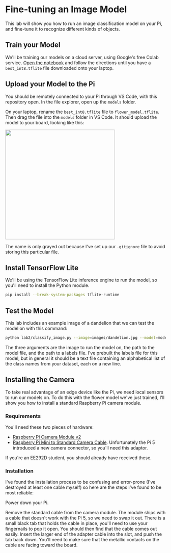 # Fine-tuning an Image Model

This lab will show you how to run an image classification model on your Pi, and
fine-tune it to recognize different kinds of objects.

## Train your Model

We'll be training our models on a cloud server, using Google's free Colab 
service. [Open the notebook](https://colab.research.google.com/github/ee292d/labs/blob/main/lab2/notebook.ipynb)
and follow the directions until you have a `best_int8.tflite` file downloaded
onto your laptop.

## Upload your Model to the Pi

You should be remotely connected to your Pi through VS Code, with this 
repository open. In the file explorer, open up the `models` folder.

On your laptop, rename the `best_int8.tflite` file to `flower_model.tflite`.
Then drag the file into the `models` folder in VS Code. It should upload the
model to your board, looking like this:

<image src="doc_images/flower_model_upload.png" width="344px"/>

The name is only grayed out because I've set up our `.gitignore` file to avoid
storing this particular file.

## Install TensorFlow Lite

We'll be using the TensorFlow Lite inference engine to run the model, so you'll
need to install the Python module.

```bash
pip install --break-system-packages tflite-runtime
```

## Test the Model

This lab includes an example image of a dandelion that we can test the model on 
with this command:

```bash
python lab2/classify_image.py --image=images/dandelion.jpg --model=models/flower_model.tflite --label_file=models/flower_labels.txt
```

The three arguments are the image to run the model on, the path to the model 
file, and the path to a labels file. I've prebuilt the labels file for this 
model, but in general it should be a text file containing an alphabetical list
of the class names from your dataset, each on a new line.

## Installing the Camera

To take real advantage of an edge device like the Pi, we need local sensors to
run our models on. To do this with the flower model we've just trained, I'll
show you how to install a standard Raspberry Pi camera module.

### Requirements

You'll need these two pieces of hardware:
 - [Raspberry Pi Camera Module v2](https://www.raspberrypi.com/products/camera-module-v2/)
 - [Raspberry Pi Mini to Standard Camera Cable](https://www.raspberrypi.com/products/camera-cable/). Unfortunately the Pi 5 introduced a new camera connector, so you'll need this adaptor.

If you're an EE292D student, you should already have received these.

### Installation

I've found the installation process to be confusing and error-prone (I've
destroyed at least one cable myself) so here are the steps I've found to be
most reliable:

Power down your Pi.

Remove the standard cable from the camera module. The module ships with a cable
that doesn't work with the Pi 5, so we need to swap it out. There is a small
black tab that holds the cable in place, you'll need to use your fingernails to
pop it open. You should then find that the cable comes out easily. Insert the
larger end of the adapter cable into the slot, and push the tab back down.
You'll need to make sure that the metallic contacts on the cable are facing
toward the board.